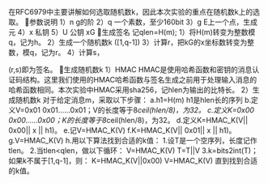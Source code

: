 在RFC6979中主要讲解如何选取随机数k，因此本次实验的重点在随机数k上的选取。
参数说明
1）n  g的阶
2）q  一个素数，至少160bit
3）g  E上一个点，生成元
4）x  私钥
5）U  公钥 xG
生成签名
记qlen=H(m);
1）将H(m)转变为整数模q，记为h。
2）生成一个随机数k ([1,q-1])
3）计算r，把kG的x坐标数转变为整数，模q，记为r。
4）计算s，

(r,s)即为签名。
生成随机数k
1）HMAC
HMAC是使用哈希函数和密钥的消息认证码结构。这里我们使用的HMAC哈希函数与签名生成之前用于处理输入消息的哈希函数相同。本次实验中HMAC采用sha256，记hlen为输出的比特长。
2）生成随机数k
对于给定消息m，采取以下步骤：
a.h1=H(m)   h1是hlen长的序列
b.定义V=0x01 0x01......0x01；V的长度等于8*ceil(hlen/8)，为32。
c.定义K=0x00 0x00......0x00；K的长度等于8*ceil(hlen/8)，为32。
d.定义K=HMAC_K(V|| 0x00|| x || h1)。
e.记V=HMAC_K(V)
f.K=HMAC_K(V|| 0x01|| x || h1)。
g.V=HMAC_K(V)
h.用以下算法找到合适的k值：
	1.设T是一个空序列，长度记作tlen。
	2.当tlen<qlen，做以下循环：
		V=HMAC_K(V)
		T=T||V
3.k=bits2int(T)；如果k不属于[1,q-1]，则：
	K=HMAC_K(V||0x00)
	V=HMAC_K(V)
直到找到合适的k值。